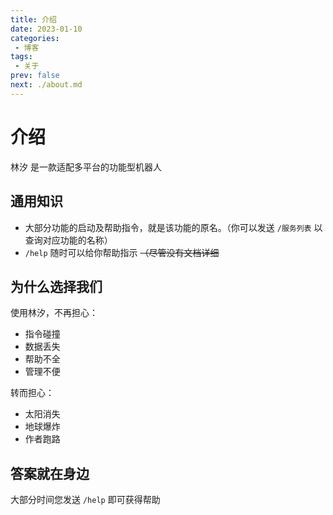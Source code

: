 ```yaml
---
title: 介绍
date: 2023-01-10
categories:
 - 博客
tags:
 - 关于
prev: false
next: ./about.md
---
```


# 介绍

林汐 是一款适配多平台的功能型机器人


## 通用知识
* 大部分功能的启动及帮助指令，就是该功能的原名。（你可以发送 `/服务列表` 以查询对应功能的名称）
* `/help` 随时可以给你帮助指示 ~~（尽管没有文档详细~~

## 为什么选择我们

使用林汐，不再担心：
* 指令碰撞
* 数据丢失
* 帮助不全
* 管理不便

转而担心：
* 太阳消失
* 地球爆炸
* 作者跑路

## 答案就在身边
大部分时间您发送 `/help` 即可获得帮助
